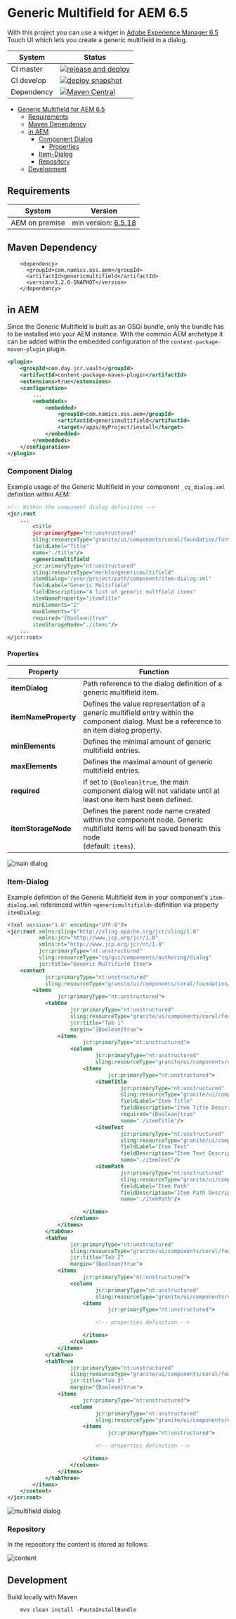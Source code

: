 # Generic Multifield for AEM 6.5

With this project you can use a widget
in [Adobe Experience Manager 6.5](https://docs.adobe.com/content/help/en/experience-manager-65/release-notes/release-notes.html)
Touch UI which lets you create a generic multifield in a dialog.

| System     | Status                                                                                                                                                                                                                                                                |
|------------|-----------------------------------------------------------------------------------------------------------------------------------------------------------------------------------------------------------------------------------------------------------------------|
| CI master  | [![release and deploy](https://github.com/merkle-open/aem-generic-multifield/actions/workflows/release-and-deploy-release.yml/badge.svg?branch=6.5%2Fmaster)](https://github.com/merkle-open/aem-generic-multifield/actions/workflows/release-and-deploy-release.yml) |
| CI develop | [![deploy snapshot](https://github.com/merkle-open/aem-generic-multifield/actions/workflows/deploy-snapshot.yml/badge.svg?branch=6.5%2Fdevelop)](https://github.com/merkle-open/aem-generic-multifield/actions/workflows/deploy-snapshot.yml)                         |
| Dependency | [![Maven Central][maven-central-version]][maven-central]                                                                                                                                                                                                              |

<!-- TOC -->
* [Generic Multifield for AEM 6.5](#generic-multifield-for-aem-65)
  * [Requirements](#requirements)
  * [Maven Dependency](#maven-dependency)
  * [in AEM](#in-aem)
    * [Component Dialog](#component-dialog)
      * [Properties](#properties)
    * [Item-Dialog](#item-dialog)
    * [Repository](#repository)
  * [Development](#development)
<!-- TOC -->

## Requirements

| System         | Version                                                                                                                           |
|----------------|-----------------------------------------------------------------------------------------------------------------------------------|
| AEM on premise | min version: [6.5.18](https://experienceleague.adobe.com/en/docs/experience-manager-65/content/release-notes/service-pack/6-5-18) |

## Maven Dependency

```
    <dependency>
      <groupId>com.namics.oss.aem</groupId>
      <artifactId>genericmultifield</artifactId>
      <version>3.2.0-SNAPHOT</version>
    </dependency>
```

## in AEM

Since the Generic Multifield is built as an OSGi bundle, only the bundle has to be installed into your AEM instance.
With the common AEM archetype it can be added within the embedded configuration of the `content-package-maven-plugin`
plugin.

```xml
<plugin>
    <groupId>com.day.jcr.vault</groupId>
    <artifactId>content-package-maven-plugin</artifactId>
    <extensions>true</extensions>
    <configuration>
        ...
        <embeddeds>
            <embedded>
                <groupId>com.namics.oss.aem</groupId>
                <artifactId>genericmultifield</artifactId>
                <target>/apps/myProject/install</target>
            </embedded>
        </embeddeds>
    </configuration>
</plugin>
```

### Component Dialog

Example usage of the Generic Multifield in your component `_cq_dialog.xml` definition within AEM:

```xml
<!-- Within the component dialog definition -->
<jcr:root
    ...
        <title
        jcr:primaryType="nt:unstructured"
        sling:resourceType="granite/ui/components/coral/foundation/form/textfield"
        fieldLabel="Title"
        name="./title"/>
        <genericmultifield
        jcr:primaryType="nt:unstructured"
        sling:resourceType="merkle/genericmultifield"
        itemDialog="/your/project/path/component/item-dialog.xml"
        fieldLabel="Generic Multifield"
        fieldDescription="A list of generic multfield items"
        itemNameProperty="itemTitle"
        minElements="2"
        maxElements="5"
        required="{Boolean}true"
        itemStorageNode="./items"/>
    ...
</jcr:root>
```

#### Properties

| Property             | Function                                                                                                                                          |
|----------------------|---------------------------------------------------------------------------------------------------------------------------------------------------|
| **itemDialog**       | Path reference to the dialog definition of a generic multifield item.                                                                             |
| **itemNameProperty** | Defines the value representation of a generic multifield entry within the component dialog. Must be a reference to an item dialog property.       |
| **minElements**      | Defines the minimal amount of generic multifield entries.                                                                                         |
| **maxElements**      | Defines the maximal amount of generic multifield entries.                                                                                         |
| **required**         | If set to `{Boolean}true`, the main component dialog will not validate until at least one item hast been defined.                                 |
| **itemStorageNode**  | Defines the parent node name created within the component node. Generic multifield items will be saved beneath this node <br/>(default: `items`). |

![main dialog](docs/component.png)

### Item-Dialog

Example definition of the Generic Multifield item in your component's `item-dialog.xml` referenced
within `<genericmultifield>` definition via property `itemDialog`:

```xml
<?xml version="1.0" encoding="UTF-8"?>
<jcr:root xmlns:sling="http://sling.apache.org/jcr/sling/1.0"
          xmlns:jcr="http://www.jcp.org/jcr/1.0"
          xmlns:nt="http://www.jcp.org/jcr/nt/1.0"
          jcr:primaryType="nt:unstructured"
          sling:resourceType="cq/gui/components/authoring/dialog"
          jcr:title="Generic Multifield Item">
    <content
            jcr:primaryType="nt:unstructured"
            sling:resourceType="granite/ui/components/coral/foundation/tabs">
        <items
                jcr:primaryType="nt:unstructured">
            <tabOne
                    jcr:primaryType="nt:unstructured"
                    sling:resourceType="granite/ui/components/coral/foundation/fixedcolumns"
                    jcr:title="Tab 1"
                    margin="{Boolean}true">
                <items
                        jcr:primaryType="nt:unstructured">
                    <column
                            jcr:primaryType="nt:unstructured"
                            sling:resourceType="granite/ui/components/coral/foundation/container">
                        <items
                                jcr:primaryType="nt:unstructured">
                            <itemTitle
                                    jcr:primaryType="nt:unstructured"
                                    sling:resourceType="granite/ui/components/coral/foundation/form/textfield"
                                    fieldLabel="Item Title"
                                    fieldDescription="Item Title Description"
                                    required="{Boolean}true"
                                    name="./itemTitle"/>
                            <itemText
                                    jcr:primaryType="nt:unstructured"
                                    sling:resourceType="granite/ui/components/coral/foundation/form/textarea"
                                    fieldLabel="Item Text"
                                    fieldDescription="Item Text Description"
                                    name="./itemText"/>
                            <itemPath
                                    jcr:primaryType="nt:unstructured"
                                    sling:resourceType="granite/ui/components/coral/foundation/form/pathbrowser"
                                    fieldLabel="Item Path"
                                    fieldDescription="Item Path Description"
                                    name="./itemPath"/>

                        </items>
                    </column>
                </items>
            </tabOne>
            <tabTwo
                    jcr:primaryType="nt:unstructured"
                    sling:resourceType="granite/ui/components/coral/foundation/fixedcolumns"
                    jcr:title="Tab 2"
                    margin="{Boolean}true">
                <items
                        jcr:primaryType="nt:unstructured">
                    <column
                            jcr:primaryType="nt:unstructured"
                            sling:resourceType="granite/ui/components/coral/foundation/container">
                        <items
                                jcr:primaryType="nt:unstructured">

                            <!-- properties definition -->

                        </items>
                    </column>
                </items>
            </tabTwo>
            <tabThree
                    jcr:primaryType="nt:unstructured"
                    sling:resourceType="granite/ui/components/coral/foundation/fixedcolumns"
                    jcr:title="Tab 3"
                    margin="{Boolean}true">
                <items
                        jcr:primaryType="nt:unstructured">
                    <column
                            jcr:primaryType="nt:unstructured"
                            sling:resourceType="granite/ui/components/coral/foundation/container">
                        <items
                                jcr:primaryType="nt:unstructured">

                            <!-- properties definition -->

                        </items>
                    </column>
                </items>
            </tabThree>
        </items>
    </content>
</jcr:root>
``` 

![multifield dialog](docs/item.png)

### Repository

In the repository the content is stored as follows:

![content](docs/repo.png)

## Development

Build locally with Maven

```
    mvn clean install -PautoInstallBundle
``` 

[maven-central-version]: https://maven-badges.herokuapp.com/maven-central/com.namics.oss.aem/genericmultifield/badge.svg?version=3.2.0

[maven-central]: https://search.maven.org/artifact/com.namics.oss.aem/genericmultifield/3.2.0/bundle